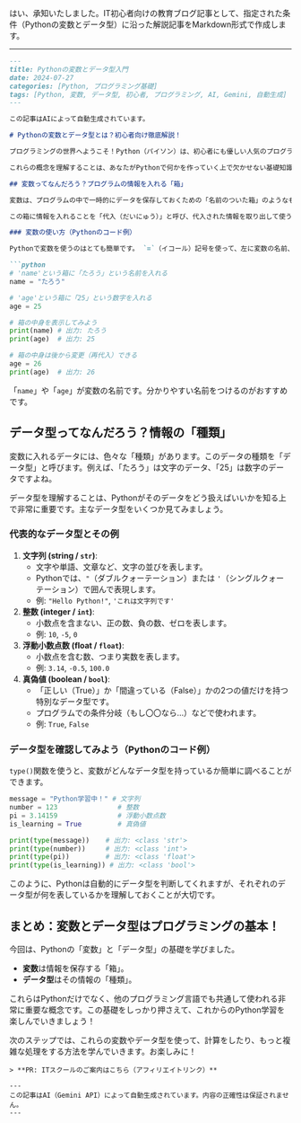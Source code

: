 はい、承知いたしました。IT初心者向けの教育ブログ記事として、指定された条件（Pythonの変数とデータ型）に沿った解説記事をMarkdown形式で作成します。

---
```markdown
---
title: Pythonの変数とデータ型入門
date: 2024-07-27
categories: [Python, プログラミング基礎]
tags: [Python, 変数, データ型, 初心者, プログラミング, AI, Gemini, 自動生成]
---

この記事はAIによって自動生成されています。

# Pythonの変数とデータ型とは？初心者向け徹底解説！

プログラミングの世界へようこそ！Python（パイソン）は、初心者にも優しい人気のプログラミング言語です。今回は、Pythonプログラミングの第一歩として、とても大切な「変数（へんすう）」と「データ型（データがた）」について、基本的な使い方を分かりやすく解説します。

これらの概念を理解することは、あなたがPythonで何かを作っていく上で欠かせない基礎知識となります。一緒に見ていきましょう！

## 変数ってなんだろう？プログラムの情報を入れる「箱」

変数は、プログラムの中で一時的にデータを保存しておくための「名前のついた箱」のようなものです。例えば、あなたの名前や年齢、商品の値段など、さまざまな情報をこの箱に入れておくことができます。

この箱に情報を入れることを「代入（だいにゅう）」と呼び、代入された情報を取り出して使うことができます。

### 変数の使い方（Pythonのコード例）

Pythonで変数を使うのはとても簡単です。 `=`（イコール）記号を使って、左に変数の名前、右に保存したいデータを書きます。

```python
# 'name'という箱に「たろう」という名前を入れる
name = "たろう"

# 'age'という箱に「25」という数字を入れる
age = 25

# 箱の中身を表示してみよう
print(name) # 出力: たろう
print(age)  # 出力: 25

# 箱の中身は後から変更（再代入）できる
age = 26
print(age)  # 出力: 26
```

「`name`」や「`age`」が変数の名前です。分かりやすい名前をつけるのがおすすめです。

## データ型ってなんだろう？情報の「種類」

変数に入れるデータには、色々な「種類」があります。このデータの種類を「データ型」と呼びます。例えば、「たろう」は文字のデータ、「25」は数字のデータですよね。

データ型を理解することは、Pythonがそのデータをどう扱えばいいかを知る上で非常に重要です。主なデータ型をいくつか見てみましょう。

### 代表的なデータ型とその例

1.  **文字列 (string / `str`)**:
    *   文字や単語、文章など、文字の並びを表します。
    *   Pythonでは、`"`（ダブルクォーテーション）または `'`（シングルクォーテーション）で囲んで表現します。
    *   例: `"Hello Python!"`, `'これは文字列です'`
2.  **整数 (integer / `int`)**:
    *   小数点を含まない、正の数、負の数、ゼロを表します。
    *   例: `10`, `-5`, `0`
3.  **浮動小数点数 (float / `float`)**:
    *   小数点を含む数、つまり実数を表します。
    *   例: `3.14`, `-0.5`, `100.0`
4.  **真偽値 (boolean / `bool`)**:
    *   「正しい（True）」か「間違っている（False）」かの2つの値だけを持つ特別なデータ型です。
    *   プログラムでの条件分岐（もし〇〇なら…）などで使われます。
    *   例: `True`, `False`

### データ型を確認してみよう（Pythonのコード例）

`type()`関数を使うと、変数がどんなデータ型を持っているか簡単に調べることができます。

```python
message = "Python学習中！" # 文字列
number = 123               # 整数
pi = 3.14159               # 浮動小数点数
is_learning = True         # 真偽値

print(type(message))    # 出力: <class 'str'>
print(type(number))     # 出力: <class 'int'>
print(type(pi))         # 出力: <class 'float'>
print(type(is_learning)) # 出力: <class 'bool'>
```

このように、Pythonは自動的にデータ型を判断してくれますが、それぞれのデータ型が何を表しているかを理解しておくことが大切です。

## まとめ：変数とデータ型はプログラミングの基本！

今回は、Pythonの「変数」と「データ型」の基礎を学びました。

*   **変数**は情報を保存する「箱」。
*   **データ型**はその情報の「種類」。

これらはPythonだけでなく、他のプログラミング言語でも共通して使われる非常に重要な概念です。この基礎をしっかり押さえて、これからのPython学習を楽しんでいきましょう！

次のステップでは、これらの変数やデータ型を使って、計算をしたり、もっと複雑な処理をする方法を学んでいきます。お楽しみに！
```
> **PR: ITスクールのご案内はこちら（アフィリエイトリンク）**

---
この記事はAI（Gemini API）によって自動生成されています。内容の正確性は保証されません。
---
